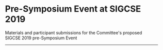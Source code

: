 # Pre-Symposium Event at SIGCSE 2019
Materials and participant submissions for the Committee's proposed SIGCSE 2019 pre-Symposium Event

---
